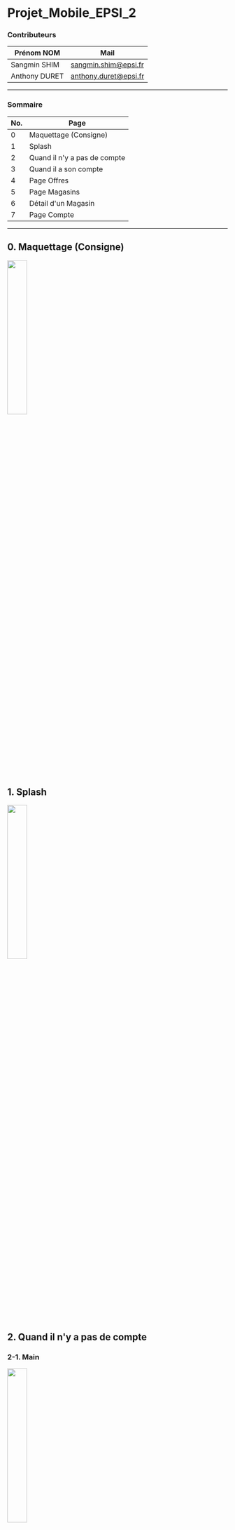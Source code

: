 # Projet_Mobile_EPSI_2

### Contributeurs

| Prénom NOM  | Mail  | 
|---|---|
| Sangmin SHIM  | sangmin.shim@epsi.fr  |
| Anthony DURET | anthony.duret@epsi.fr  |


----

### Sommaire

| No. | Page   | 
|---|---|
|0| Maquettage (Consigne) |
|1| Splash  |
|2| Quand il n'y a pas de compte    | 
|3|  Quand il a son compte |
|4|  Page Offres |
|5|  Page Magasins |
|6|  Détail d'un Magasin |
|7|  Page Compte |

----

## 0. Maquettage (Consigne)
<img width="30%" src="https://user-images.githubusercontent.com/93679283/235366289-35796fff-f71f-4933-b456-de7b09d9f006.png">

## 1. Splash
<img width="30%" src="https://user-images.githubusercontent.com/93679283/235366487-aab3054f-17ae-4eea-bc3f-931e7d80a0f5.png">
 
## 2. Quand il n'y a pas de compte

### 2-1. Main
<img width="30%" src="https://user-images.githubusercontent.com/93679283/235368028-7f961c22-3fce-4e03-ad9e-1db91a5e6a1b.png">

### 2-2. QR Code
<img width="30%" src="https://user-images.githubusercontent.com/93679283/235368146-f8dd6f5c-4dde-4b63-b3c4-a44e2e8ad3c8.png">

### 2-3. Inscription
<img width="30%" src="https://user-images.githubusercontent.com/93679283/235368211-dabccab4-5d1a-4166-b6f4-4cf30ff93494.png">

### 2-4. Bar Code
<img width="30%" src="https://user-images.githubusercontent.com/93679283/235368239-69f79107-0c72-4ce8-9fb0-e2169b551b25.png">

## 3. Quand il a son compte

### 3-1. Firebase (Realtime data)
<img width="30%" src="https://user-images.githubusercontent.com/93679283/235368401-c358d8d0-6f80-41bb-ba3f-bef69adb03e5.png">

### 3-2. Bar Code
<img width="30%" src="https://user-images.githubusercontent.com/93679283/235368239-69f79107-0c72-4ce8-9fb0-e2169b551b25.png">


## 4. Page Offres
<img width="30%" src="https://user-images.githubusercontent.com/93679283/235368495-08292d9e-863e-451c-9e8a-89b73c1724f5.png">

## 5. Page Magasins
<img width="30%" src="https://user-images.githubusercontent.com/93679283/235368549-e975c9f6-20cd-4c72-a1d1-b1a517a1cf56.png">

## 6. Détail d'un Magasin
<img width="30%" src="https://user-images.githubusercontent.com/93679283/235368576-5807c027-6e50-4d92-ae54-60138821b34e.png">

## 7. Page Compte
### 7-1. Page Compte (Actuelle)
<img width="30%" src="https://user-images.githubusercontent.com/93679283/235368674-8a93e669-4f5e-4e50-b4e6-378a03b1ae73.png">

### 7-2. Modification
<img width="30%" src="https://user-images.githubusercontent.com/93679283/235368763-f132c1ef-a363-4415-8a8d-b755f30dd84e.png">

<img width="30%" src="https://user-images.githubusercontent.com/93679283/235368866-98c48063-67bf-4c4a-82c3-495f6d940516.png">

<img width="30%" src="https://user-images.githubusercontent.com/93679283/235368892-b31bd2db-c69d-45d3-936c-4580557d084b.png">





